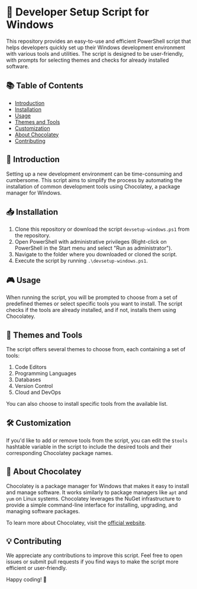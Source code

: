 # 🚀 Developer Setup Script for Windows

This repository provides an easy-to-use and efficient PowerShell script that helps developers quickly set up their Windows development environment with various tools and utilities. The script is designed to be user-friendly, with prompts for selecting themes and checks for already installed software.

## 📚 Table of Contents

- [Introduction](#-introduction)
- [Installation](#-installation)
- [Usage](#-usage)
- [Themes and Tools](#-themes-and-tools)
- [Customization](#-customization)
- [About Chocolatey](#-about-chocolatey)
- [Contributing](#-contributing)

## 🎯 Introduction

Setting up a new development environment can be time-consuming and cumbersome. This script aims to simplify the process by automating the installation of common development tools using Chocolatey, a package manager for Windows.

## 📥 Installation

1. Clone this repository or download the script `devsetup-windows.ps1` from the repository.
2. Open PowerShell with administrative privileges (Right-click on PowerShell in the Start menu and select "Run as administrator").
3. Navigate to the folder where you downloaded or cloned the script.
4. Execute the script by running `.\devsetup-windows.ps1`.

## 🎮 Usage

When running the script, you will be prompted to choose from a set of predefined themes or select specific tools you want to install. The script checks if the tools are already installed, and if not, installs them using Chocolatey.

## 🧰 Themes and Tools

The script offers several themes to choose from, each containing a set of tools:

1. Code Editors
2. Programming Languages
3. Databases
4. Version Control
5. Cloud and DevOps

You can also choose to install specific tools from the available list.

## 🛠 Customization

If you'd like to add or remove tools from the script, you can edit the `$tools` hashtable variable in the script to include the desired tools and their corresponding Chocolatey package names.

## 🍫 About Chocolatey

Chocolatey is a package manager for Windows that makes it easy to install and manage software. It works similarly to package managers like `apt` and `yum` on Linux systems. Chocolatey leverages the NuGet infrastructure to provide a simple command-line interface for installing, upgrading, and managing software packages.

To learn more about Chocolatey, visit the [official website](https://chocolatey.org/).

## 💡 Contributing

We appreciate any contributions to improve this script. Feel free to open issues or submit pull requests if you find ways to make the script more efficient or user-friendly.

Happy coding! 🎉

